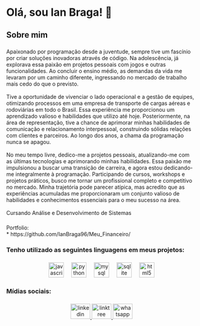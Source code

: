<h1 align="left">Olá, sou Ian Braga! 👋</h1>

###

<h2 align="left">Sobre mim</h2>

###

<p align="left">Apaixonado por programação desde a juventude, sempre tive um fascínio por criar soluções inovadoras através de código. Na adolescência, já explorava essa paixão em projetos pessoais com jogos e outras funcionalidades. Ao concluir o ensino médio, as demandas da vida me levaram por um caminho diferente, ingressando no mercado de trabalho mais cedo do que o previsto.<br><br>Tive a oportunidade de vivenciar o lado operacional e a gestão de equipes, otimizando processos em uma empresa de transporte de cargas aéreas e rodoviárias em todo o Brasil. Essa experiência me proporcionou um aprendizado valioso e habilidades que utilizo até hoje. Posteriormente, na área de representação, tive a chance de aprimorar minhas habilidades de comunicação e relacionamento interpessoal, construindo sólidas relações com clientes e parceiros. Ao longo dos anos, a chama da programação nunca se apagou.<br><br>No meu tempo livre, dedico-me a projetos pessoais, atualizando-me com as últimas tecnologias e aprimorando minhas habilidades. Essa paixão me impulsionou a buscar uma transição de carreira, e agora estou dedicando-me integralmente à programação. Participando de cursos, workshops e projetos práticos, busco me tornar um profissional completo e competitivo no mercado. Minha trajetória pode parecer atípica, mas acredito que as experiências acumuladas me proporcionaram um conjunto valioso de habilidades e conhecimentos essenciais para o meu sucesso na área.<br><br>Cursando Análise e Desenvolvimento de Sistemas</p>

###

<p align="left">Portfolio:<br>* https://github.com/IanBraga96/Meu_Financeiro/</p>

###

<h3 align="left">Tenho utilizado as seguintes linguagens em meus projetos:</h3>

###

<div align="center">
  <img src="https://cdn.jsdelivr.net/gh/devicons/devicon/icons/javascript/javascript-original.svg" height="40" alt="javascript logo"  />
  <img width="12" />
  <img src="https://cdn.jsdelivr.net/gh/devicons/devicon/icons/python/python-original.svg" height="40" alt="python logo"  />
  <img width="12" />
  <img src="https://cdn.jsdelivr.net/gh/devicons/devicon/icons/mysql/mysql-original.svg" height="40" alt="mysql logo"  />
  <img width="12" />
  <img src="https://cdn.jsdelivr.net/gh/devicons/devicon/icons/sqlite/sqlite-original.svg" height="40" alt="sqlite logo"  />
  <img width="12" />
  <img src="https://cdn.jsdelivr.net/gh/devicons/devicon/icons/html5/html5-original.svg" height="40" alt="html5 logo"  />
</div>

###

<h3 align="left">Mídias sociais:</h3>

###

<div align="center">
  <a href="https://www.linkedin.com/in/ian-bragaa/" target="_blank">
    <img src="https://raw.githubusercontent.com/maurodesouza/profile-readme-generator/master/src/assets/icons/social/linkedin/default.svg" width="52" height="40" alt="linkedin logo"  />
  </a>
  <a href="https://linktr.ee/ianbragaa" target="_blank">
    <img src="https://raw.githubusercontent.com/maurodesouza/profile-readme-generator/master/src/assets/icons/social/linktree/default.svg" width="52" height="40" alt="linktree logo"  />
  </a>
  <a href="https://api.whatsapp.com/send?phone=5521971495784" target="_blank">
    <img src="https://raw.githubusercontent.com/maurodesouza/profile-readme-generator/master/src/assets/icons/social/whatsapp/default.svg" width="52" height="40" alt="whatsapp logo"  />
  </a>
</div>

###
